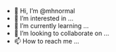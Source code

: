 - 👋 Hi, I’m @mhnormal
- 👀 I’m interested in ...
- 🌱 I’m currently learning ...
- 💞️ I’m looking to collaborate on ...
- 📫 How to reach me ...

<!---
mhnormal/mhnormal is a ✨ special ✨ repository because its `README.md` (this file) appears on your GitHub profile.
You can click the Preview link to take a look at your changes.
--->
